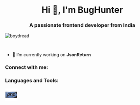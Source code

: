 <h1 align="center">Hi 👋, I'm BugHunter</h1>
<h3 align="center">A passionate frontend developer from India</h3>

<p align="left"> <img src="https://komarev.com/ghpvc/?username=boydread&label=Profile%20views&color=0e75b6&style=flat" alt="boydread" /> </p>

<p align="left"> <a href="https://twitter.com/" target="blank"><img src="https://img.shields.io/twitter/follow/?logo=twitter&style=for-the-badge" alt="" /></a> </p>

- 🔭 I’m currently working on **JsonReturn**

<h3 align="left">Connect with me:</h3>
<p align="left">
</p>

<h3 align="left">Languages and Tools:</h3>
<p align="left"> <a href="https://www.php.net" target="_blank" rel="noreferrer"> <img src="https://raw.githubusercontent.com/devicons/devicon/master/icons/php/php-original.svg" alt="php" width="40" height="40"/> </a> </p>
